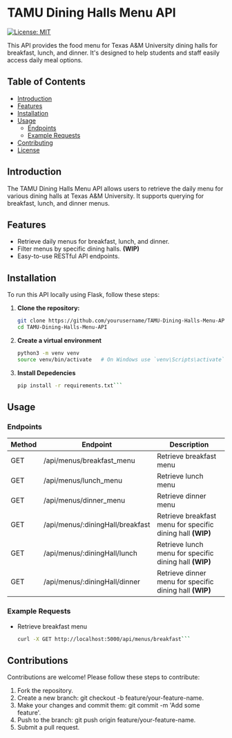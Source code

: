 # TAMU Dining Halls Menu API

[![License: MIT](https://img.shields.io/badge/License-MIT-yellow.svg)](https://opensource.org/licenses/MIT)

This API provides the food menu for Texas A&M University dining halls for breakfast, lunch, and dinner. It's designed to help students and staff easily access daily meal options.

## Table of Contents
- [Introduction](#introduction)
- [Features](#features)
- [Installation](#installation)
- [Usage](#usage)
  - [Endpoints](#endpoints)
  - [Example Requests](#example-requests)
- [Contributing](#contributing)
- [License](#license)

## Introduction
The TAMU Dining Halls Menu API allows users to retrieve the daily menu for various dining halls at Texas A&M University. It supports querying for breakfast, lunch, and dinner menus.

## Features
- Retrieve daily menus for breakfast, lunch, and dinner.
- Filter menus by specific dining halls. **(WIP)**
- Easy-to-use RESTful API endpoints.

## Installation
To run this API locally using Flask, follow these steps:

1. **Clone the repository:**
   ```bash
   git clone https://github.com/yourusername/TAMU-Dining-Halls-Menu-API.git
   cd TAMU-Dining-Halls-Menu-API
   ```
2. **Create a virtual environment**
   ```bash
   python3 -m venv venv
   source venv/bin/activate   # On Windows use `venv\Scripts\activate`
   ```
3. **Install Depedencies**
   ```bash
   pip install -r requirements.txt```

## Usage
### Endpoints
| Method | Endpoint                                 | Description                                      |
|--------|------------------------------------------|--------------------------------------------------|
| GET    | /api/menus/breakfast_menu                | Retrieve breakfast menu                          |
| GET    | /api/menus/lunch_menu                    | Retrieve lunch menu                              |
| GET    | /api/menus/dinner_menu                   | Retrieve dinner menu                             |
| GET    | /api/menus/:diningHall/breakfast         | Retrieve breakfast menu for specific dining hall **(WIP)** |
| GET    | /api/menus/:diningHall/lunch             | Retrieve lunch menu for specific dining hall **(WIP)**     | 
| GET    | /api/menus/:diningHall/dinner            | Retrieve dinner menu for specific dining hall **(WIP)**    | 

### Example Requests
- Retrieve breakfast menu
  ```bash
  curl -X GET http://localhost:5000/api/menus/breakfast```

## Contributions
Contributions are welcome! Please follow these steps to contribute:
1. Fork the repository.
2. Create a new branch: git checkout -b feature/your-feature-name.
3. Make your changes and commit them: git commit -m 'Add some feature'.
4. Push to the branch: git push origin feature/your-feature-name.
5. Submit a pull request.
